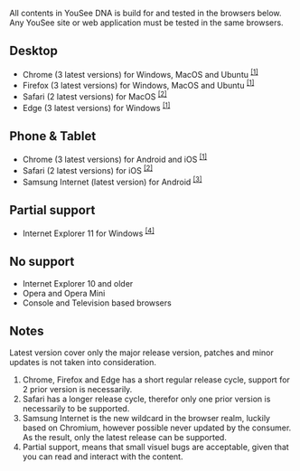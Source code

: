 All contents in YouSee DNA is build for and tested in the browsers below. Any YouSee site or web application must be tested in the same browsers.

## Desktop
- Chrome (3 latest versions) for Windows, MacOS and Ubuntu <sup>[[1]](#ref1)</sup>
- Firefox (3 latest versions) for Windows, MacOS and Ubuntu <sup>[[1]](#ref1)</sup>
- Safari (2 latest versions) for MacOS <sup>[[2]](#ref2)</sup>
- Edge (3 latest versions) for Windows <sup>[[1]](#ref1)</sup>


## Phone & Tablet
- Chrome (3 latest versions) for Android and iOS <sup>[[1]](#ref1)</sup>
- Safari (2 latest versions) for iOS <sup>[[2]](#ref2)</sup>
- Samsung Internet (latest version) for Android <sup>[[3]](#ref3)</sup>


## Partial support
- Internet Explorer 11 for Windows <sup>[[4]](#ref4)</sup>


## No support
- Internet Explorer 10 and older
- Opera and Opera Mini
- Console and Television based browsers


## Notes
Latest version cover only the major release version, patches and minor updates is not taken into consideration.

<ol>
    <li id="ref1"></a>Chrome, Firefox and Edge has a short regular release cycle, support for 2 prior version is necessarily.</li>
    <li id="ref2"></a>Safari has a longer release cycle, therefor only one prior version is necessarily to be supported.</li>
    <li id="ref3"></a>Samsung Internet is the new wildcard in the browser realm, luckily based on Chromium, however possible never updated by the consumer. As the result, only the latest release can be supported.</li>
    <li id="ref4"></a>Partial support, means that small visuel bugs are acceptable, given that you can read and interact with the content.</li>
</ol>
